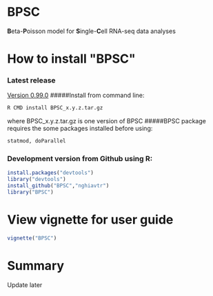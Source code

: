 # BPSC
**B**eta-**P**oisson model for **S**ingle-**C**ell RNA-seq data analyses

# How to install "BPSC"
### Latest release
[Version 0.99.0](https://github.com/nghiavtr/BPSC/releases/download/v0.99.0/BPSC_0.99.0.tar.gz)
#####Install from command line:
```R
R CMD install BPSC_x.y.z.tar.gz 
```
where BPSC_x.y.z.tar.gz is one version of BPSC
#####BPSC package requires the some packages installed before using:
```R
statmod, doParallel
```
### Development version from Github using R:
```R
install.packages("devtools")
library("devtools")
install_github("BPSC","nghiavtr")
library("BPSC")
```
# View vignette for user guide
```R
vignette("BPSC")
```
# Summary

Update later
